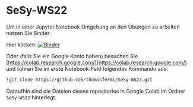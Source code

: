 # SeSy-WS22

Um in einer Jupyter Notebook Umgebung an den Übungen zu arbeiten nutzen Sie Binder:

Hier klicken:
[![Binder](https://mybinder.org/badge_logo.svg)](https://mybinder.org/v2/gh/thomasfermi/SeSy-WS22/HEAD)

Oder (falls Sie ein Google Konto haben) besuchen Sie [https://colab.research.google.com/](https://colab.research.google.com/) und führen Sie im erste Notebook-Feld folgendes Kommando aus: 
```bash
!git clone https://github.com/thomasfermi/SeSy-WS22.git
```
Daraufhin sind die Dateien dieses repositories in Google Colab im Ordner `SeSy-WS22` hinterlegt.